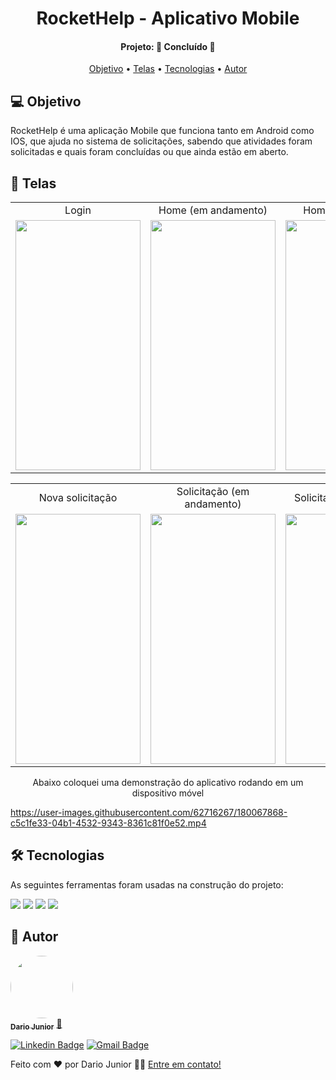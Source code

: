 <h1 align="center">
   RocketHelp - Aplicativo Mobile
</h1>
<h4 align="center"> 
Projeto: 🚀 Concluído 🚀
</h4>
<p align="center">
 <a href="#-objetivo">Objetivo</a> •
 <a href="#-telas">Telas</a> •
 <a href="#-tecnologias">Tecnologias</a> •   
 <a href="#-autor">Autor</a>
</p>

## 💻 Objetivo
 
 RocketHelp é uma aplicação Mobile que funciona tanto em Android como IOS, que ajuda no sistema de solicitações, sabendo que atividades foram solicitadas e quais foram concluídas ou que ainda estão em aberto.

## 📱 Telas

<table align="center" display=flex>
  <tr>
    <td align="center">Login</td>
    <td align="center">Home (em andamento)</td>
    <td align="center">Home (finalizados)</td>
  </tr>
  <tr>
    <td><img src="https://user-images.githubusercontent.com/62716267/179580618-505377f0-afad-4240-80f7-64ce2bb8ee05.jpeg" width=200 height=400></td>
    <td><img src="https://user-images.githubusercontent.com/62716267/179644167-234e7af3-00bb-4b5c-8de4-91120637aa3f.jpeg" width=200 height=400></td>
    <td><img src="https://user-images.githubusercontent.com/62716267/180066813-e2cc541a-42bd-4d65-a31c-9950468b3eaf.jpeg" width=200 height=400></td>
  </tr>
 </table>
 
 <table align="center"  display=flex>
  <tr>
    <td align="center">Nova solicitação</td>
     <td align="center">Solicitação (em andamento)</td>
     <td align="center">Solicitação (finalizada)</td>
  </tr>
  <tr>
    <td><img src="https://user-images.githubusercontent.com/62716267/179644275-330a59b0-8216-40ca-b288-76eb25bd5804.jpeg" width=200 height=400></td>
     <td><img src="https://user-images.githubusercontent.com/62716267/180067430-0681d722-9b68-4f6c-ac5a-85f590f1b13a.jpeg" width=200 height=400></td>
     <td><img src="https://user-images.githubusercontent.com/62716267/180067723-a546d4ff-b716-4361-ab15-ccec06407704.jpeg" width=200 height=400></td>
  </tr>
 </table>

 <p align="center"> Abaixo coloquei uma demonstração do aplicativo rodando em um dispositivo móvel </p>
 
 https://user-images.githubusercontent.com/62716267/180067868-c5c1fe33-04b1-4532-9343-8361c81f0e52.mp4
 
## 🛠 Tecnologias

As seguintes ferramentas foram usadas na construção do projeto:
<p display=flex>
   <img src="https://img.shields.io/badge/react_native-%2320232a.svg?style=for-the-badge&logo=react&logoColor=%2361DAFB">
   <img src="https://img.shields.io/badge/typescript-%23007ACC.svg?style=for-the-badge&logo=typescript&logoColor=white">
   <img src="https://img.shields.io/badge/expo-1C1E24?style=for-the-badge&logo=expo&logoColor=#D04A37">
   <img src="https://img.shields.io/badge/firebase-%23039BE5.svg?style=for-the-badge&logo=firebase">
<p/>




## 🦸 Autor

<a href="https://dariojunior.netlify.app/">
 <img style="border-radius: 50%;" src="https://avatars.githubusercontent.com/u/62716267?v=4" width="100px;" alt=""/>
 <br />
 <sub><b>Dario Junior</b></sub></a> <a href="https://dariojunior.netlify.app/">🚀</a>
 <br />

[![Linkedin Badge](https://img.shields.io/badge/-Dario-blue?style=flat-square&logo=Linkedin&logoColor=white&link=https://www.linkedin.com/in/dariocode/)](https://www.linkedin.com/in/dariocode/) 
[![Gmail Badge](https://img.shields.io/badge/-darioarjr321@gmail.com-c14438?style=flat-square&logo=Gmail&logoColor=white&link=mailto:darioarjr321@gmail.com)](mailto:darioarjr321@gmail.com)



Feito com ❤️ por Dario Junior 👋🏽 [Entre em contato!](https://www.linkedin.com/in/dariocode/)
